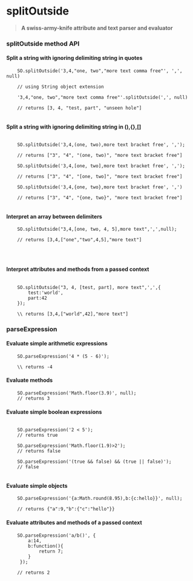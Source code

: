 # splitOutside
<blockquote><strong>A swiss-army-knife attribute and text parser and evaluator</strong></blockquote>

### splitOutside method API

#### Split a string with ignoring delimiting string in quotes

```
 	SO.splitOutside('3,4,"one, two","more text comma free"', ',', null)

	// using String object extension
 
	'3,4,"one, two","more text comma free"'.splitOutside(',', null)
 
 	// returns [3, 4, "test, part", "unseen hole"]
 
 ```              
 
#### Split a string with ignoring delimiting string in (),{},[]

```

	SO.splitOutside('3,4,(one, two),more text bracket free', ',');
	
	// returns ["3", "4", "(one, two)", "more text bracket free"]
	
	SO.splitOutside('3,4,[one, two],more text bracket free', ',');
	
	// returns ["3", "4", "[one, two]", "more text bracket free"]
    
    SO.splitOutside('3,4,{one, two},more text bracket free', ',')
    
    // returns ["3", "4", "{one, two}", "more text bracket free"]
            
 ```

#### Interpret an array between delimiters

```
	SO.splitOutside("3,4,[one, two, 4, 5],more text",',',null);
   
    // returns [3,4,["one","two",4,5],"more text"]
                     
	
	
```               
#### Interpret attributes and methods from a passed context 

```

	SO.splitOutside("3, 4, [test, part], more text",',',{
		test:'world', 
		part:42
	});
	
	\\ returns [3,4,["world",42],"more text"]

```
### parseExpression

#### Evaluate simple arithmetic expressions

```
	SO.parseExpression('4 * (5 - 6)');
	
	\\ returns -4
```

#### Evaluate methods

```
	SO.parseExpression('Math.floor(3.9)', null);
	// returns 3

```
#### Evaluate simple boolean expressions

```

	SO.parseExpression('2 < 5');
	// returns true

	SO.parseExpression('Math.floor(1.9)>2');
	// returns false

	SO.parseExpression('(true && false) && (true || false)');
	// false
	
```

#### Evaluate simple objects

```
	SO.parseExpression('{a:Math.round(8.95),b:{c:hello}}', null);
	
	// returns {"a":9,"b":{"c":"hello"}}

```


#### Evaluate attributes and methods of a passed context

```
	SO.parseExpression('a/b()', {
		a:14,
		b:function(){
			return 7;
		}
	 });
	
	// returns 2

```         
